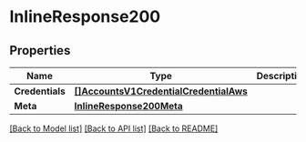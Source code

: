 # InlineResponse200

## Properties

Name | Type | Description | Notes
------------ | ------------- | ------------- | -------------
**Credentials** | [**[]AccountsV1CredentialCredentialAws**](accounts.v1.credential.credential_aws.md) |  | [optional] 
**Meta** | [**InlineResponse200Meta**](inline_response_200_meta.md) |  | [optional] 

[[Back to Model list]](../README.md#documentation-for-models) [[Back to API list]](../README.md#documentation-for-api-endpoints) [[Back to README]](../README.md)


